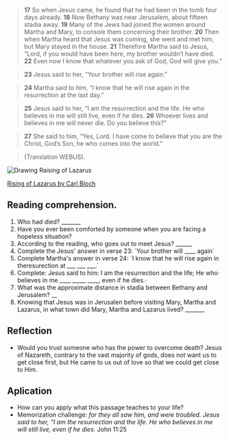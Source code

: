 > **17** So when Jesus came, he found that he had been in the tomb four 
  days already. 
  **18** Now Bethany was near Jerusalem, about fifteen stadia away. 
  **19** Many of the Jews had joined the women around Martha and Mary, 
  to console them concerning their brother. 
  **20** Then when Martha heard that Jesus was coming, she went and met him, 
  but Mary stayed in the house. 
  **21** Therefore Martha said to Jesus, “Lord, if you would have been here, 
  my brother wouldn’t have died. 
  **22** Even now I know that whatever you ask of God, God will give you.”

> **23** Jesus said to her, “Your brother will rise again.”

> **24** Martha said to him, “I know that he will rise again in the 
  resurrection at the last day.”

> **25** Jesus said to her, “I am the resurrection and the life. He who 
  believes in me will still live, even if he dies. 
  **26**  Whoever lives and believes in me will never die. Do you believe this?”

> **27** She said to him, “Yes, Lord. I have come to believe that you are 
  the Christ, God’s Son, he who comes into the world.”

> (Translation WEBUS).

![Drawing Raising of Lazarus](/img/RaisingOfLazarusBloch.jpg "Drawing Raising of
Lazarus")

[Rising of Lazarus by Carl Bloch](https://commons.wikimedia.org/wiki/File:RaisingofLazarusBloch.jpg)


## Reading comprehension. 

1. Who had died? _______ 
2. Have you ever been comforted by someone when you are facing a hopeless 
  situation?
3. According to the reading, who goes out to meet Jesus? ______
4. Complete the Jesus' answer in verse 23: `Your brother will ____ again´
5. Complete Martha's answer in verse 24: `I know that he will rise again in
   theresurection at ___ ___ ___.´
6. Complete: Jesus said to him: I am the resurrection and 
  the life; He who· believes in me ____ _____ ____, even if he dies.·
7. What was the approximate distance in stadia between Bethany and Jerusalem? __ 
8. Knowing that Jesus was in Jerusalen before visiting Mary, Martha and 
   Lazarus, in what town did Mary, Martha and Lazarus lived? _______

## Reflection

* Would you trust someone who has the power to overcome death? Jesus of 
  Nazareth, contrary to the vast majority of gods, does not want us to 
  get close first, but He came to us out of love so that we could get 
  close to Him.

## Aplication

* How can you apply what this passage teaches to your life?
* Memorization challenge: _for they all saw him, and were troubled. Jesus 
  said to her, “I am the resurrection and the life. He who believes in me 
  will still live, even if he dies._ John 11:25

